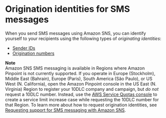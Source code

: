 # Origination identities for SMS messages<a name="channels-sms-originating-identities"></a>

When you send SMS messages using Amazon SNS, you can identify yourself to your recipients using the following types of *originating identities*:
+ [Sender IDs](channels-sms-originating-identities-sender-ids.md)
+ [Origination numbers](channels-sms-originating-identities-origination-numbers.md)

**Note**  
Amazon SNS SMS messaging is available in Regions where Amazon Pinpoint is not currently supported\. If you operate in Europe \(Stockholm\), Middle East \(Bahrain\), Europe \(Paris\), South America \(São Paulo\), or US West \(N\. California\), open the Amazon Pinpoint console in the US East \(N\. Virginia\) Region to register your 10DLC company and campaign, but *do not* request a 10DLC number\. Instead, use the [AWS Service Quotas console](https://us-east-1.console.aws.amazon.com/support/home?region=us-east-1&skipRegion=true#/case/create?issueType=service-limit-increase) to create a service limit increase case while requesting the 10DLC number for that Region\. To learn more about how to request origination identities, see [Requesting support for SMS messaging with Amazon SNS](channels-sms-awssupport.md)\. 